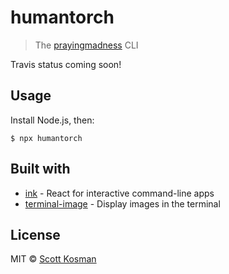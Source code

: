 # humantorch 

> The [prayingmadness](https://prayingmadness.com) CLI

Travis status coming soon!


## Usage

Install Node.js, then:

```
$ npx humantorch
```


## Built with

- [ink](https://github.com/vadimdemedes/ink) - React for interactive command-line apps
- [terminal-image](https://github.com/sindresorhus/terminal-image) - Display images in the terminal


## License

MIT © [Scott Kosman](https://prayingmadness.com)
